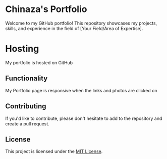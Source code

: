 # Chinaza's Portfolio
Welcome to my GitHub portfolio! This repository showcases my projects, skills, and experience in the field of [Your Field/Area of Expertise].

# Hosting
My portfolio is hosted on GitHub

## Functionality

My Portfolio page is responsive when the links and photos are clicked on

## Contributing

If you'd like to contribute, please don't hesitate to add to the repository and create a pull request.

## License

This project is licensed under the [MIT License](LICENSE).
